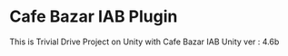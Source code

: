 Cafe Bazar IAB Plugin
===========
This is Trivial Drive Project on Unity with Cafe Bazar IAB
Unity ver : 4.6b
